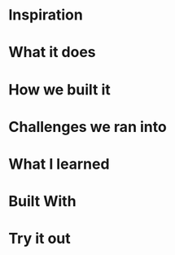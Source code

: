 # Inspiration

# What it does

# How we built it

# Challenges we ran into

# What I learned

# Built With

# Try it out